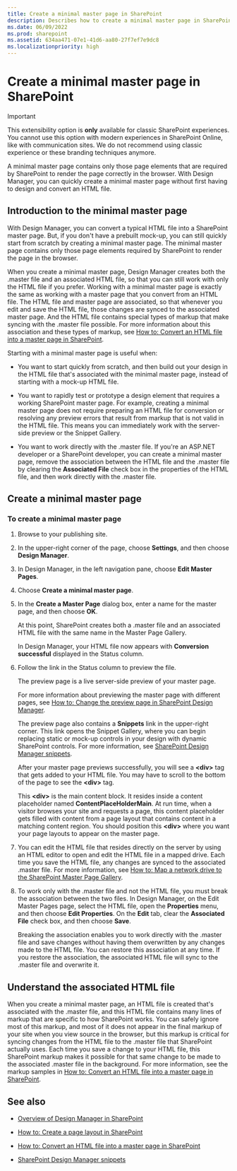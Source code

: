 ```yaml
---
title: Create a minimal master page in SharePoint
description: Describes how to create a minimal master page in SharePoint, which contains only elements that SharePoint requires to render the page.
ms.date: 06/09/2022
ms.prod: sharepoint
ms.assetid: 634aa471-07e1-41d6-aa80-27f7ef7e9dc8
ms.localizationpriority: high
---
```



# Create a minimal master page in SharePoint

> [!IMPORTANT] 
> This extensibility option is **only** available for classic SharePoint experiences. You cannot use this option with modern experiences in SharePoint Online, like with communication sites. We do not recommend using classic experience or these branding techniques anymore.

A minimal master page contains only those page elements that are required by SharePoint to render the page correctly in the browser. With Design Manager, you can quickly create a minimal master page without first having to design and convert an HTML file.

## Introduction to the minimal master page
<a name="Introduction"> </a>

With Design Manager, you can convert a typical HTML file into a SharePoint master page. But, if you don't have a prebuilt mock-up, you can still quickly start from scratch by creating a minimal master page. The minimal master page contains only those page elements required by SharePoint to render the page in the browser.
  
    
    
When you create a minimal master page, Design Manager creates both the .master file and an associated HTML file, so that you can still work with only the HTML file if you prefer. Working with a minimal master page is exactly the same as working with a master page that you convert from an HTML file. The HTML file and master page are associated, so that whenever you edit and save the HTML file, those changes are synced to the associated master page. And the HTML file contains special types of markup that make syncing with the .master file possible. For more information about this association and these types of markup, see  [How to: Convert an HTML file into a master page in SharePoint](how-to-convert-an-html-file-into-a-master-page-in-sharepoint.md).
  
    
    
Starting with a minimal master page is useful when:
  
    
    

- You want to start quickly from scratch, and then build out your design in the HTML file that's associated with the minimal master page, instead of starting with a mock-up HTML file.
    
  
- You want to rapidly test or prototype a design element that requires a working SharePoint master page. For example, creating a minimal master page does not require preparing an HTML file for conversion or resolving any preview errors that result from markup that is not valid in the HTML file. This means you can immediately work with the server-side preview or the Snippet Gallery.
    
  
- You want to work directly with the .master file. If you're an ASP.NET developer or a SharePoint developer, you can create a minimal master page, remove the association between the HTML file and the .master file by clearing the **Associated File** check box in the properties of the HTML file, and then work directly with the .master file.
    
  

## Create a minimal master page
<a name="CreateMinimalMaster"> </a>


  
    
    

### To create a minimal master page


1. Browse to your publishing site.
    
  
2. In the upper-right corner of the page, choose **Settings**, and then choose **Design Manager**.
    
  
3. In Design Manager, in the left navigation pane, choose **Edit Master Pages**.
    
  
4. Choose **Create a minimal master page**.
    
  
5. In the **Create a Master Page** dialog box, enter a name for the master page, and then choose **OK**.
    
    At this point, SharePoint creates both a .master file and an associated HTML file with the same name in the Master Page Gallery.
    
    In Design Manager, your HTML file now appears with **Conversion successful** displayed in the Status column.
    
  
6. Follow the link in the Status column to preview the file.
    
    The preview page is a live server-side preview of your master page.
    
    For more information about previewing the master page with different pages, see  [How to: Change the preview page in SharePoint Design Manager](how-to-change-the-preview-page-in-sharepoint-design-manager.md).
    
    The preview page also contains a **Snippets** link in the upper-right corner. This link opens the Snippet Gallery, where you can begin replacing static or mock-up controls in your design with dynamic SharePoint controls. For more information, see [SharePoint Design Manager snippets](sharepoint-design-manager-snippets.md).
    
    After your master page previews successfully, you will see a **\<div\>** tag that gets added to your HTML file. You may have to scroll to the bottom of the page to see the **\<div\>** tag.
    
    This **\<div\>** is the main content block. It resides inside a content placeholder named **ContentPlaceHolderMain**. At run time, when a visitor browses your site and requests a page, this content placeholder gets filled with content from a page layout that contains content in a matching content region. You should position this **\<div\>** where you want your page layouts to appear on the master page.
    
  
7. You can edit the HTML file that resides directly on the server by using an HTML editor to open and edit the HTML file in a mapped drive. Each time you save the HTML file, any changes are synced to the associated .master file. For more information, see  [How to: Map a network drive to the SharePoint Master Page Gallery](how-to-map-a-network-drive-to-the-sharepoint-master-page-gallery.md).
    
  
8. To work only with the .master file and not the HTML file, you must break the association between the two files. In Design Manager, on the Edit Master Pages page, select the HTML file, open the **Properties** menu, and then choose **Edit Properties**. On the **Edit** tab, clear the **Associated File** check box, and then choose **Save**.
    
    Breaking the association enables you to work directly with the .master file and save changes without having them overwritten by any changes made to the HTML file. You can restore this association at any time. If you restore the association, the associated HTML file will sync to the .master file and overwrite it.
    
  

## Understand the associated HTML file
<a name="UnderstandHTML"> </a>

When you create a minimal master page, an HTML file is created that's associated with the .master file, and this HTML file contains many lines of markup that are specific to how SharePoint works. You can safely ignore most of this markup, and most of it does not appear in the final markup of your site when you view source in the browser, but this markup is critical for syncing changes from the HTML file to the .master file that SharePoint actually uses. Each time you save a change to your HTML file, this SharePoint markup makes it possible for that same change to be made to the associated .master file in the background. For more information, see the markup samples in  [How to: Convert an HTML file into a master page in SharePoint](how-to-convert-an-html-file-into-a-master-page-in-sharepoint.md).
  
    
    

## See also
<a name="Additional"> </a>


-  [Overview of Design Manager in SharePoint](overview-of-design-manager-in-sharepoint.md)
    
  
-  [How to: Create a page layout in SharePoint](how-to-create-a-page-layout-in-sharepoint.md)
    
  
-  [How to: Convert an HTML file into a master page in SharePoint](how-to-convert-an-html-file-into-a-master-page-in-sharepoint.md)
    
  
-  [SharePoint Design Manager snippets](sharepoint-design-manager-snippets.md)
    
  

